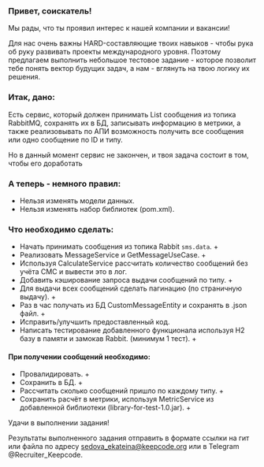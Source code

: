 ### Привет, соискатель!

Мы рады, что ты проявил интерес к нашей компании и вакансии!

Для нас очень важны HARD-составляющие твоих навыков - чтобы рука об руку развивать проекты международного уровня. Поэтому предлагаем выполнить небольшое тестовое задание - которое позволит тебе понять вектор будущих задач, а нам - вглянуть на твою логику их решения.

### Итак, дано:
Есть сервис, который должен принимать List сообщения из топика RabbitMQ, сохранять их в БД, записывать информацию в метрики, а также реализовывать по АПИ возможность получить все сообщения или одно сообщение по ID и типу.

Но в данный момент сервис не закончен, и твоя задача состоит в том, чтобы его доработать

### А теперь - немного правил:

* Нельзя изменять модели данных.
* Нельзя изменять набор библиотек (pom.xml).

### Что необходимо сделать:

* Начать принимать сообщения из топика Rabbit `sms.data`. + 
* Реализовать MessageService и GetMessageUseCase. + 
* Используя CalculateService рассчитать количество сообщений без учёта СМС и вывести это в лог.
* Добавить кэширование запроса выдачи сообщений по типу. +
* Для выдачи всех сообщений сделать пагинацию (по страничную выдачу). +
* Раз в час получать из БД CustomMessageEntity и сохранять в .json файл. +
* Исправить/улучшить предоставленный код.
* Написать тестирование добавленного функционала используя H2 базу в памяти и замокав Rabbit. (минимум 1 тест).  + 

#### При получении сообщений необходимо:
* Провалидировать. +
* Сохранить в БД. +
* Рассчитать сколько сообщений пришло по каждому типу. +
* Сохранить расчёт в метрики, используя MetricService из добавленной библиотеки (library-for-test-1.0.jar). + 

Удачи в выполнении задания!

Результаты выполненного задания отправить в формате ссылки на гит или файла по адресу 
sedova_ekateina@keepcode.org или в Telegram @Recruiter_Keepcode.